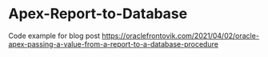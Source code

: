 # Apex-Report-to-Database
Code example for blog post https://oraclefrontovik.com/2021/04/02/oracle-apex-passing-a-value-from-a-report-to-a-database-procedure
